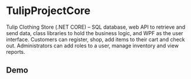 # TulipProjectCore
Tulip Clothing Store (.NET CORE) – SQL database, web API to retrieve and send data, class libraries to hold the business logic, and WPF as the user interface. Customers can register, shop, add items to their cart and check out. Administrators can add roles to a user, manage inventory and view reports.

## Demo
